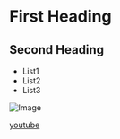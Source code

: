 # First Heading
## Second Heading 

- List1
- List2
- List3

![Image](https://via.placeholder.com/150)

[youtube](https://youtube.com)

